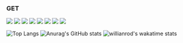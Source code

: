 ### GET

<!--
**wonyongjae/wonyongjae** is a ✨ _special_ ✨ repository because its `README.md` (this file) appears on your GitHub profile.

Here are some ideas to get you started:

- 🔭 I’m currently working on ...
- 🌱 I’m currently learning ...
- 👯 I’m looking to collaborate on ...
- 🤔 I’m looking for help with ...
- 💬 Ask me about ...
- 📫 How to reach me: ...
- 😄 Pronouns: ...
- ⚡ Fun fact: ...
-->
<p>
<img src="https://img.shields.io/badge/javascript-F9DC3E?style=flat-square&logo=javascript&logoColor=black"/>
<img src="https://img.shields.io/badge/typescript-F9DC3E?style=flat-square&logo=typescript&logoColor=black"/>

<img src="https://img.shields.io/badge/next-F9DC3E?style=flat-square&logo=next&logoColor=black"/>

<img src="https://img.shields.io/badge/react-F9DC3E?style=flat-square&logo=react&logoColor=black"/>
<img src="https://img.shields.io/badge/redux-F9DC3E?style=flat-square&logo=redux&logoColor=black"/>
<img src="https://img.shields.io/badge/recoil-F9DC3E?style=flat-square&logo=recoil&logoColor=black"/>

<img src="https://img.shields.io/badge/c-F9DC3E?style=flat-square&logo=c&logoColor=black"/>
<img src="https://img.shields.io/badge/java-F9DC3E?style=flat-square&logo=java&logoColor=black"/>
</p>

![Top Langs](https://github-readme-stats.vercel.app/api/top-langs/?username=wonyongjae&langs_count=3&hide_title=true&exclude_repo=study&layout=defualt&theme=highcontrast)
![Anurag's GitHub stats](https://github-readme-stats.vercel.app/api?username=wonyongjae&show_icons=true&theme=highcontrast&hide_title=true)
![willianrod's wakatime stats](https://github-readme-stats.vercel.app/api/wakatime?username=willianrod)
<!-- <a href="https://github.com/anuraghazra/github-readme-stats">
  <img align="center" src="https://github-readme-stats.vercel.app/api/pin/?username=anuraghazra&repo=github-readme-stats" />
</a>
<a href="https://github.com/anuraghazra/convoychat">
  <img align="center" src="https://github-readme-stats.vercel.app/api/pin/?username=anuraghazra&repo=convoychat" />
</a> -->
